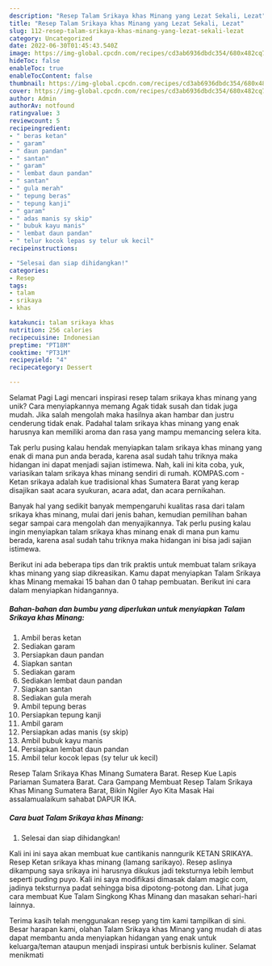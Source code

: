 ```yaml
---
description: "Resep Talam Srikaya khas Minang yang Lezat Sekali, Lezat"
title: "Resep Talam Srikaya khas Minang yang Lezat Sekali, Lezat"
slug: 112-resep-talam-srikaya-khas-minang-yang-lezat-sekali-lezat
category: Uncategorized
date: 2022-06-30T01:45:43.540Z
image: https://img-global.cpcdn.com/recipes/cd3ab6936dbdc354/680x482cq70/talam-srikaya-khas-minang-foto-resep-utama.jpg
hideToc: false
enableToc: true
enableTocContent: false
thumbnail: https://img-global.cpcdn.com/recipes/cd3ab6936dbdc354/680x482cq70/talam-srikaya-khas-minang-foto-resep-utama.jpg
cover: https://img-global.cpcdn.com/recipes/cd3ab6936dbdc354/680x482cq70/talam-srikaya-khas-minang-foto-resep-utama.jpg
author: Admin
authorAv: notfound
ratingvalue: 3
reviewcount: 5
recipeingredient:
- " beras ketan"
- " garam"
- " daun pandan"
- " santan"
- " garam"
- " lembat daun pandan"
- " santan"
- " gula merah"
- " tepung beras"
- " tepung kanji"
- " garam"
- " adas manis sy skip"
- " bubuk kayu manis"
- " lembat daun pandan"
- " telur kocok lepas sy telur uk kecil"
recipeinstructions:

- "Selesai dan siap dihidangkan!"
categories:
- Resep
tags:
- talam
- srikaya
- khas

katakunci: talam srikaya khas 
nutrition: 256 calories
recipecuisine: Indonesian
preptime: "PT18M"
cooktime: "PT31M"
recipeyield: "4"
recipecategory: Dessert

---
```



Selamat Pagi Lagi mencari inspirasi resep talam srikaya khas minang yang unik? Cara menyiapkannya memang Agak tidak susah dan tidak juga mudah. Jika salah mengolah maka hasilnya akan hambar dan justru cenderung tidak enak. Padahal talam srikaya khas minang yang enak harusnya kan memiliki aroma dan rasa yang mampu memancing selera kita.


Tak perlu pusing kalau hendak menyiapkan talam srikaya khas minang yang enak di mana pun anda berada, karena asal sudah tahu triknya maka hidangan ini dapat menjadi sajian istimewa. Nah, kali ini kita coba, yuk, variasikan talam srikaya khas minang sendiri di rumah. KOMPAS.com - Ketan srikaya adalah kue tradisional khas Sumatera Barat yang kerap disajikan saat acara syukuran, acara adat, dan acara pernikahan.

Banyak hal yang sedikit banyak mempengaruhi kualitas rasa dari talam srikaya khas minang, mulai dari jenis bahan, kemudian pemilihan bahan segar sampai cara mengolah dan menyajikannya. Tak perlu pusing kalau ingin menyiapkan talam srikaya khas minang enak di mana pun kamu berada, karena asal sudah tahu triknya maka hidangan ini bisa jadi sajian istimewa.


Berikut ini ada beberapa tips dan trik praktis untuk membuat talam srikaya khas minang yang siap dikreasikan. Kamu dapat menyiapkan Talam Srikaya khas Minang memakai 15 bahan dan 0 tahap pembuatan. Berikut ini cara dalam menyiapkan hidangannya.

<!--inarticleads1-->

##### Bahan-bahan dan bumbu yang diperlukan untuk menyiapkan Talam Srikaya khas Minang:

1. Ambil  beras ketan
1. Sediakan  garam
1. Persiapkan  daun pandan
1. Siapkan  santan
1. Sediakan  garam
1. Sediakan  lembat daun pandan
1. Siapkan  santan
1. Sediakan  gula merah
1. Ambil  tepung beras
1. Persiapkan  tepung kanji
1. Ambil  garam
1. Persiapkan  adas manis (sy skip)
1. Ambil  bubuk kayu manis
1. Persiapkan  lembat daun pandan
1. Ambil  telur kocok lepas (sy telur uk kecil)


Resep Talam Srikaya Khas Minang Sumatera Barat. Resep Kue Lapis Pariaman Sumatera Barat. Cara Gampang Membuat Resep Talam Srikaya Khas Minang Sumatera Barat, Bikin Ngiler Ayo Kita Masak Hai assalamualaikum sahabat DAPUR IKA. 

<!--inarticleads2-->

##### Cara buat Talam Srikaya khas Minang:


1. Selesai dan siap dihidangkan!

Kali ini ini saya akan membuat kue cantikanis nanngurik KETAN SRIKAYA. Resep Ketan srikaya khas minang (lamang sarikayo). Resep aslinya dikampung saya srikaya ini harusnya dikukus jadi teksturnya lebih lembut seperti puding puyo. Kali ini saya modifikasi dimasak dalam magic com, jadinya teksturnya padat sehingga bisa dipotong-potong dan. Lihat juga cara membuat Kue Talam Singkong Khas Minang dan masakan sehari-hari lainnya. 

Terima kasih telah menggunakan resep yang tim kami tampilkan di sini. Besar harapan kami, olahan Talam Srikaya khas Minang yang mudah di atas dapat membantu anda menyiapkan hidangan yang enak untuk keluarga/teman ataupun menjadi inspirasi untuk berbisnis kuliner. Selamat menikmati
